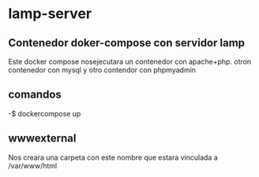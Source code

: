 # lamp-server

## Contenedor doker-compose con servidor lamp

Este docker compose nosejecutara un contenedor con  apache+php. otron contenedor con mysql y otro contendor con phpmyadmin

## comandos

-$ dockercompose up

## wwwexternal

Nos creara una carpeta con este nombre que estara vinculada a  /var/www/html
